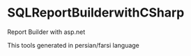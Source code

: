 # SQLReportBuilderwithCSharp
Report Builder with asp.net

This tools generated in persian/farsi language
